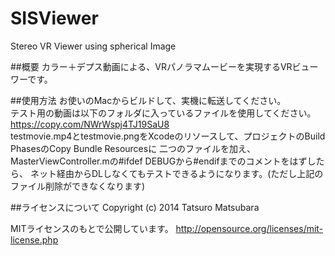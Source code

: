 # SISViewer
Stereo VR Viewer using spherical Image

##概要
カラー＋デプス動画による、VRパノラマムービーを実現するVRビューワーです。

##使用方法
お使いのMacからビルドして、実機に転送してください。   
テスト用の動画は以下のフォルダに入っているファイルを使用してください。   
https://copy.com/NWrWspj4TJ19SaU8   
testmovie.mp4とtestmovie.pngをXcodeのリソースして、プロジェクトのBuild PhasesのCopy Bundle Resourcesに
二つのファイルを加え、MasterViewController.mの#ifdef DEBUGから#endifまでのコメントをはずしたら、
ネット経由からDLしなくてもテストできるようになります。(ただし上記のファイル削除ができなくなります)

##ライセンスについて
Copyright (c) 2014 Tatsuro Matsubara

MITライセンスのもとで公開しています。
http://opensource.org/licenses/mit-license.php
